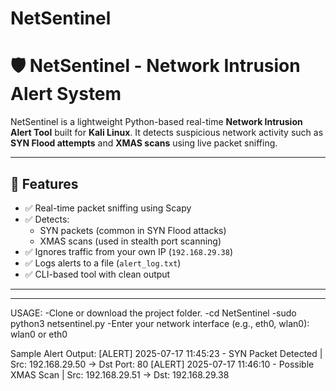 # NetSentinel

# 🛡️ NetSentinel - Network Intrusion Alert System

NetSentinel is a lightweight Python-based real-time **Network Intrusion Alert Tool** built for **Kali Linux**. It detects suspicious network activity such as **SYN Flood attempts** and **XMAS scans** using live packet sniffing.

---

## 📌 Features

- ✅ Real-time packet sniffing using Scapy
- ✅ Detects:
  - SYN packets (common in SYN Flood attacks)
  - XMAS scans (used in stealth port scanning)
- ✅ Ignores traffic from your own IP (`192.168.29.38`)
- ✅ Logs alerts to a file (`alert_log.txt`)
- ✅ CLI-based tool with clean output

---


----------------------------------------------------------------------

USAGE:
-Clone or download the project folder.
-cd NetSentinel
-sudo python3 netsentinel.py
-Enter your network interface (e.g., eth0, wlan0): wlan0 or eth0

 Sample Alert Output:
 [ALERT] 2025-07-17 11:45:23 - SYN Packet Detected | Src: 192.168.29.50 -> Dst Port: 80
[ALERT] 2025-07-17 11:46:10 - Possible XMAS Scan | Src: 192.168.29.51 -> Dst: 192.168.29.38
